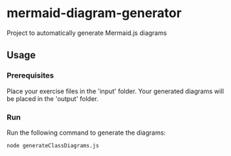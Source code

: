 # mermaid-diagram-generator
Project to automatically generate Mermaid.js diagrams 

## Usage

### Prerequisites
Place your exercise files in the 'input' folder. Your generated diagrams will be placed in the 'output' folder.

### Run
Run the following command to generate the diagrams:
```
node generateClassDiagrams.js
```